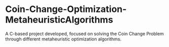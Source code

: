 # Coin-Change-Optimization-MetaheuristicAlgorithms
A C-based project developed, focused on solving the Coin Change Problem through different metaheuristic optimization algorithms. 
